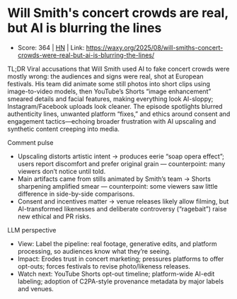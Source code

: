 # Will Smith's concert crowds are real, but AI is blurring the lines

- Score: 364 | [HN](https://news.ycombinator.com/item?id=45022184) | Link: https://waxy.org/2025/08/will-smiths-concert-crowds-were-real-but-ai-is-blurring-the-lines/

TL;DR
Viral accusations that Will Smith used AI to fake concert crowds were mostly wrong: the audiences and signs were real, shot at European festivals. His team did animate some still photos into short clips using image-to-video models, then YouTube’s Shorts “image enhancement” smeared details and facial features, making everything look AI-sloppy; Instagram/Facebook uploads look cleaner. The episode spotlights blurred authenticity lines, unwanted platform “fixes,” and ethics around consent and engagement tactics—echoing broader frustration with AI upscaling and synthetic content creeping into media.

Comment pulse
- Upscaling distorts artistic intent → produces eerie “soap opera effect”; users report discomfort and prefer original grain — counterpoint: many viewers don’t notice until told.
- Main artifacts came from stills animated by Smith’s team → Shorts sharpening amplified smear — counterpoint: some viewers saw little difference in side-by-side comparisons.
- Consent and incentives matter → venue releases likely allow filming, but AI-transformed likenesses and deliberate controversy (“ragebait”) raise new ethical and PR risks.

LLM perspective
- View: Label the pipeline: real footage, generative edits, and platform processing, so audiences know what they’re seeing.
- Impact: Erodes trust in concert marketing; pressures platforms to offer opt-outs; forces festivals to revise photo/likeness releases.
- Watch next: YouTube Shorts opt-out timeline; platform-wide AI-edit labeling; adoption of C2PA-style provenance metadata by major labels and venues.
